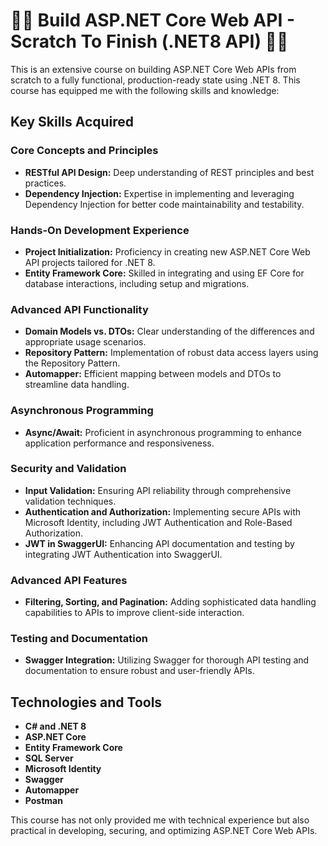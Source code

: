 # 👨‍💻 Build ASP.NET Core Web API - Scratch To Finish (.NET8 API) 👨‍💻

This is an extensive course on building ASP.NET Core Web APIs from scratch to a fully functional, production-ready state using .NET 8. This course has equipped me with the following skills and knowledge:

## Key Skills Acquired

### Core Concepts and Principles
- **RESTful API Design:** Deep understanding of REST principles and best practices.
- **Dependency Injection:** Expertise in implementing and leveraging Dependency Injection for better code maintainability and testability.

### Hands-On Development Experience
- **Project Initialization:** Proficiency in creating new ASP.NET Core Web API projects tailored for .NET 8.
- **Entity Framework Core:** Skilled in integrating and using EF Core for database interactions, including setup and migrations.

### Advanced API Functionality
- **Domain Models vs. DTOs:** Clear understanding of the differences and appropriate usage scenarios.
- **Repository Pattern:** Implementation of robust data access layers using the Repository Pattern.
- **Automapper:** Efficient mapping between models and DTOs to streamline data handling.

### Asynchronous Programming
- **Async/Await:** Proficient in asynchronous programming to enhance application performance and responsiveness.

### Security and Validation
- **Input Validation:** Ensuring API reliability through comprehensive validation techniques.
- **Authentication and Authorization:** Implementing secure APIs with Microsoft Identity, including JWT Authentication and Role-Based Authorization.
- **JWT in SwaggerUI:** Enhancing API documentation and testing by integrating JWT Authentication into SwaggerUI.

### Advanced API Features
- **Filtering, Sorting, and Pagination:** Adding sophisticated data handling capabilities to APIs to improve client-side interaction.

### Testing and Documentation
- **Swagger Integration:** Utilizing Swagger for thorough API testing and documentation to ensure robust and user-friendly APIs.

## Technologies and Tools
- **C# and .NET 8**
- **ASP.NET Core**
- **Entity Framework Core**
- **SQL Server**
- **Microsoft Identity**
- **Swagger**
- **Automapper**
- **Postman**

This course has not only provided me with technical experience but also practical in developing, securing, and optimizing ASP.NET Core Web APIs.
